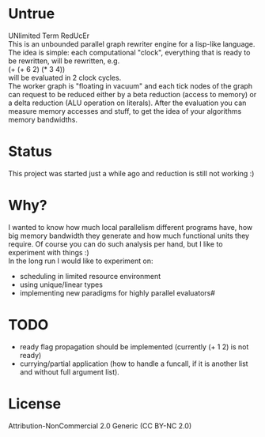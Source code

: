Untrue 
======
UNlimited Term RedUcEr  
This is an unbounded parallel graph rewriter engine for a lisp-like language. The idea is simple:
each computational "clock", everything that is ready to be rewritten, will be rewritten, e.g.  
	(+ (+ 6 2) (* 3 4))  
will be evaluated in 2 clock cycles.  
The worker graph is "floating in vacuum" and each tick nodes of the graph can request to be reduced 
either by a beta reduction (access to memory) or a delta reduction (ALU operation on literals). After 
the evaluation you can measure memory accesses and stuff, to get the idea of your algorithms memory bandwidths.

Status
======
This project was started just a while ago and reduction is still not working :) 

Why?
======
I wanted to know how much local parallelism different programs have, how big memory bandwidth they 
generate and how much functional units they require. Of course you can do such analysis per hand, but
I like to experiment with things :)  
In the long run I would like to experiment on:
* scheduling in limited resource environment
* using unique/linear types
* implementing new paradigms for highly parallel evaluators#

TODO
======
* ready flag propagation should be implemented (currently (+ 1 2) is not ready)
* currying/partial application (how to handle a funcall, if it is another list and without full 
argument list). 


License
======
Attribution-NonCommercial 2.0 Generic (CC BY-NC 2.0)